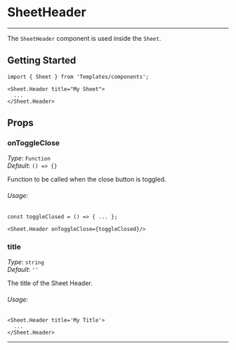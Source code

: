 # SheetHeader
---

The `SheetHeader` component is used inside the `Sheet`.

## Getting Started

```
import { Sheet } from 'Templates/components';

<Sheet.Header title="My Sheet">
  ...
</Sheet.Header>
```

## Props

### onToggleClose

_Type_: `Function`  
_Default_: `() => {}`  

Function to be called when the close button is toggled.

###### Usage:

```
const toggleClosed = () => { ... };
```
```
<Sheet.Header onToggleClose={toggleClosed}/>
```

### title

_Type_: `string`  
_Default_: `''`  

The title of the Sheet Header.

###### Usage:
```
<Sheet.Header title='My Title'>
  ...
</Sheet.Header>
```
---

